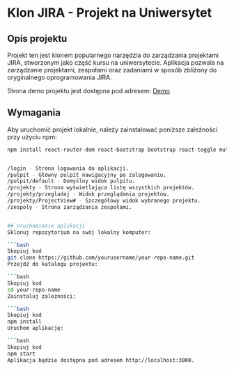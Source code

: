 # Klon JIRA - Projekt na Uniwersytet

## Opis projektu

Projekt ten jest klonem popularnego narzędzia do zarządzania projektami JIRA, stworzonym jako część kursu na uniwersytecie. Aplikacja pozwala na zarządzanie projektami, zespołami oraz zadaniami w sposób zbliżony do oryginalnego oprogramowania JIRA. 

Strona demo projektu jest dostępna pod adresem: [Demo](https://jira-prod.vercel.app/)

## Wymagania

Aby uruchomić projekt lokalnie, należy zainstalować poniższe zależności przy użyciu npm:

```bash
npm install react-router-dom react-bootstrap bootstrap react-toggle multiselect-react-dropdown @mui/x-data-grid @mui/material @emotion/react @emotion/styled react-bootstrap-icons --save


/login - Strona logowania do aplikacji.
/pulpit - Główny pulpit nawigacyjny po zalogowaniu.
/pulpit/default - Domyślny widok pulpitu.
/projekty - Strona wyświetlająca listę wszystkich projektów.
/projekty/przegladaj - Widok przeglądania projektów.
/projekty/ProjectView# - Szczegółowy widok wybranego projektu.
/zespoly - Strona zarządzania zespołami.


## Uruchamianie aplikacji
Sklonuj repozytorium na swój lokalny komputer:

```bash
Skopiuj kod
git clone https://github.com/yourusername/your-repo-name.git
Przejdź do katalogu projektu:

```bash
Skopiuj kod
cd your-repo-name
Zainstaluj zależności:

```bash
Skopiuj kod
npm install
Uruchom aplikację:

```bash
Skopiuj kod
npm start
Aplikacja będzie dostępna pod adresem http://localhost:3000.


